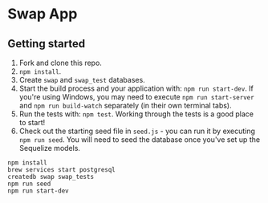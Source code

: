 # Swap App

## Getting started

1. Fork and clone this repo.
2. `npm install`.
3. Create `swap` and `swap_test` databases.
4. Start the build process and your application with: `npm run start-dev`. If you're using Windows, you may need to execute `npm run start-server` and `npm run build-watch` separately (in their own terminal tabs).
5. Run the tests with: `npm test`. Working through the tests is a good place to start!
6. Check out the starting seed file in `seed.js` - you can run it by executing `npm run seed`. You will need to seed the database once you've set up the Sequelize models.

```
npm install
brew services start postgresql
createdb swap swap_tests
npm run seed
npm run start-dev
```
